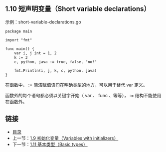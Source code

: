 ## 1.10 短声明变量（Short variable declarations）

示例：short-variable-declarations.go

	package main

	import "fmt"

	func main() {
		var i, j int = 1, 2
		k := 3
		c, python, java := true, false, "no!"

		fmt.Println(i, j, k, c, python, java)
	}

在函数中， := 简洁赋值语句在明确类型的地方，可以用于替代 var 定义。

函数外的每个语句都必须以关键字开始（ var 、 func 、等等）， := 结构不能使用在函数外。

## 链接
* [目录](https://github.com/alphaeye/go-zh/blob/master/tour/directory.md)
* 上一节：[1.9 初始化变量（Variables with initializers）](https://github.com/alphaeye/go-zh/blob/master/tour/01.9.md)
* 下一节：[1.11 基本类型（Basic types）](https://github.com/alphaeye/go-zh/blob/master/tour/01.11.md)
